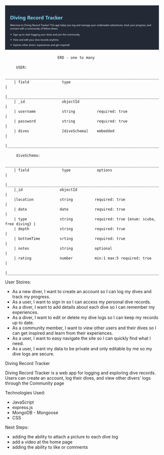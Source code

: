 ![App Screenshot](./assets/screenshot.png)

                            ERD - one to many
                        
         USER:
         _____________________________________________________________________________
        | field               type                                                    |
        |_____________________________________________________________________________|
        | _id                 objectId                                                |
        | username            string          required: true                          |
        | password            string          required: true                          |
        | dives               [diveSchema]    embedded                                |
        |_____________________________________________________________________________|

         diveSchema:
        _______________________________________________________________________________
        | field               type            options                                  |
        |______________________________________________________________________________|
        |_id                 objectId                                                  |
        |location            string          required: true                            |
        | date               date            required: true                            |
        | type               string          required: true {enum: scuba, free diving} |
        | depth              string          required: true                            |
        | bottomTime         srting          required: true                            |
        | notes              string          optional                                  |
        | rating             number          min:1 max:5 required: true                |
        |______________________________________________________________________________|

User Stoires: 
- As a new diver, I want to create an account so I can log my dives and track my progress.
- As a user, I want to sign in so I can access my personal dive records.
- As a diver, I want to add details about each dive so I can remember my experiences.
- As a diver, I want to edit or delete my dive logs so I can keep my records up to date.
- As a community member, I want to view other users and their dives so I can get inspired and learn from their experiences.
- As a user, I want to easy navigate the site so I can quickly find what I need.
- As a user, I want my data to be private and only editable by me so my dive logs are secure.


Diving Record Tracker

Diving Record Tracker is a web app for logging and exploring dive records.  
Users can create an account, log their dives,  and view other divers' logs through the Community page

Technologies Used:
- JavaScript
- express.js
- MongoDB - Mongoose
- CSS

Next Steps:
- adding the ability to attach a picture to each dive log
- add a video at the home page
- adding the ability to like or comments


